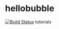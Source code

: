 # hellobubble
[![Build Status](https://travis-ci.org/BonTub/hellobubble.svg?branch=master)](https://travis-ci.org/BonTub/hellobubble)
tutorials
